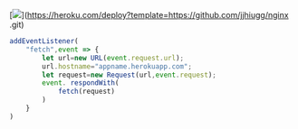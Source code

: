 [![](https://www.herokucdn.com/deploy/button.png)](https://heroku.com/deploy?template=https://github.com/jjhiugg/nginx .git)

```js
addEventListener(
    "fetch",event => {
        let url=new URL(event.request.url);
        url.hostname="appname.herokuapp.com";
        let request=new Request(url,event.request);
        event. respondWith(
            fetch(request)
        )
    }
)
```
